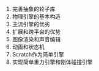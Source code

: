 1. 完善抽象的轮子库
2. 物理引擎的基本构造
3. 主流引擎的优劣
4. 扩展和跨平台的优势
5. 图像渲染和声音编辑
6. 动画和状态机
7. Scratch作为简单引擎
9. 实现简单重力引擎和刚体碰撞引擎
